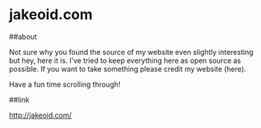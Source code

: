 # jakeoid.com

##about

Not sure why you found the source of my website even slightly interesting but hey, here it is. I've tried to keep everything here as open source as possible. If you want to take something please credit my website (here).

Have a fun time scrolling through!

##link

http://jakeoid.com/
